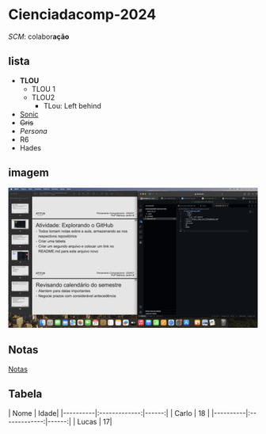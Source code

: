 # Cienciadacomp-2024

*SCM*: colabor**ação**

## lista

- **TLOU**
  - TLOU 1
  - TLOU2
    - TLou: Left behind
- [Sonic](https://www.sonicthehedgehog.com)
- ~~Gris~~
- *Persona*
- R6
- Hades

## imagem

![alt text](image.png)

## Notas

[Notas](2024_03_21/notes)

## Tabela

| Nome | Idade|
|----------|:-------------:|------:| 
| Carlo | 18 | 
|----------|:-------------:|------:| 
| Lucas | 17|